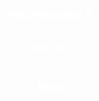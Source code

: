 <div style="background-image:url('https://s1.ax1x.com/2020/07/20/Uh5XSx.jpg'); background-size: 100% 100%; width:100%;height:500px;display:flex;flex-direction:column;justify-content:center;text-align:center;color:#ffffff;border-radius:10px;">
	<h3>Hey, Welcome! 👋</h3>
	<a href="http://www.taohan.xyz" style='cursor:pointer;text-decoration:none;color:#ffffff;' target='_blank'><h4>📫BLOG</h4></a>
	<a href="https://www.rust-lang.org/" style='cursor:pointer;text-decoration:none;color:#ffffff;' target='_blank'><h4>🌱Rust</h4></a>
</div>
<!--
**DreamSaddle/DreamSaddle** is a ✨ _special_ ✨ repository because its `README.md` (this file) appears on your GitHub profile.

Here are some ideas to get you started:

- 🔭 I’m currently working on ...
- 🌱 I’m currently learning ...
- 👯 I’m looking to collaborate on ...
- 🤔 I’m looking for help with ...
- 💬 Ask me about ...
- 📫 How to reach me: ...
- 😄 Pronouns: ...
- ⚡ Fun fact: ...
-->